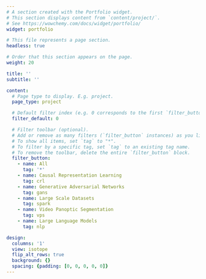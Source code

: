 ```yaml
---
# A section created with the Portfolio widget.
# This section displays content from `content/project/`.
# See https://wowchemy.com/docs/widget/portfolio/
widget: portfolio

# This file represents a page section.
headless: true

# Order that this section appears on the page.
weight: 20

title: ''
subtitle: ''

content:
  # Page type to display. E.g. project.
  page_type: project

  # Default filter index (e.g. 0 corresponds to the first `filter_button` instance below).
  filter_default: 0

  # Filter toolbar (optional).
  # Add or remove as many filters (`filter_button` instances) as you like.
  # To show all items, set `tag` to "*".
  # To filter by a specific tag, set `tag` to an existing tag name.
  # To remove the toolbar, delete the entire `filter_button` block.
  filter_button:
    - name: All
      tag: '*'
    - name: Causal Representation Learning
      tag: crl
    - name: Generative Adversarial Networks
      tag: gans
    - name: Large Scale Datasets 
      tag: spark
    - name: Video Panoptic Segmentation 
      tag: vps
    - name: Large Language Models
      tag: nlp

design:
  columns: '1'
  view: isotope
  flip_alt_rows: true
  background: {}
  spacing: {padding: [0, 0, 0, 0, 0]}
---
```

